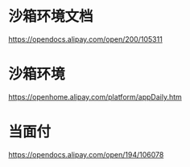 # 沙箱环境文档

https://opendocs.alipay.com/open/200/105311

# 沙箱环境

https://openhome.alipay.com/platform/appDaily.htm

# 当面付

https://opendocs.alipay.com/open/194/106078

